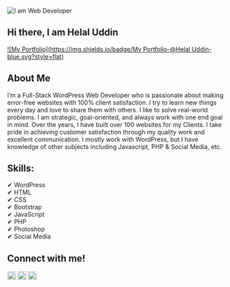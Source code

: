 ![I am Web Developer](https://scontent.fdac22-1.fna.fbcdn.net/v/t39.30808-6/406158934_296871769984626_8180016444936615683_n.jpg?_nc_cat=106&ccb=1-7&_nc_sid=783fdb&_nc_ohc=GzSaqbVb4t0AX88dKK3&_nc_ht=scontent.fdac22-1.fna&oh=00_AfA-SN97ASXhwSqpa_kVwSqEQjNsQ6LCxuv1CejVjQOabw&oe=656FA33E)

## Hi there, I am Helal Uddin <br>
[![My Portfolio](https://img.shields.io/badge/My Portfolio-@Helal Uddin-blue.svg?style=flat)](https://programmerhelal.com/)
## About Me
I’m a Full-Stack WordPress Web Developer who is passionate about making error-free websites with 100% client satisfaction. I try to learn new things every day and love to share them with others. I like to solve real-world problems. I am strategic, goal-oriented, and always work with one end goal in mind. Over the years, I have built over 100 websites for my Clients. I take pride in achieving customer satisfaction through my quality work and excellent communication. I mostly work with WordPress, but I have knowledge of other subjects including Javascript, PHP & Social Media, etc.

## Skills:
✔ WordPress<br>
✔ HTML<br>
✔ CSS<br>
✔ Bootstrap<br>
✔ JavaScript<br>
✔ PHP<br>
✔ Photoshop<br>
✔ Social Media
## Connect with me!
[<img src='https://cdn.jsdelivr.net/npm/simple-icons@3.0.1/icons/facebook.svg' alt='facebook' height='20'>](https://www.facebook.com/https://www.facebook.com/helaluddin1998)  [<img src='https://cdn.jsdelivr.net/npm/simple-icons@3.0.1/icons/instagram.svg' alt='instagram' height='20'>](https://www.instagram.com/https://www.instagram.com/helal1998/)  [<img src='https://cdn.jsdelivr.net/npm/simple-icons@3.0.1/icons/twitter.svg' alt='twitter' height='20'>](https://twitter.com/https://twitter.com/helaluddin1999)  

